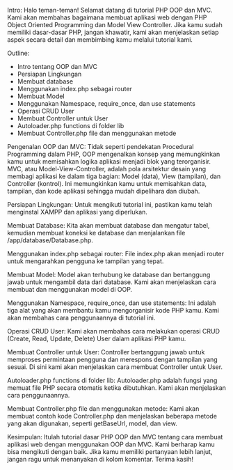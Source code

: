 Intro:
Halo teman-teman! Selamat datang di tutorial PHP OOP dan MVC. Kami akan membahas bagaimana membuat aplikasi web dengan PHP Object Oriented Programming dan Model View Controller. Jika kamu sudah memiliki dasar-dasar PHP, jangan khawatir, kami akan menjelaskan setiap aspek secara detail dan membimbing kamu melalui tutorial kami.

Outline:

- Intro tentang OOP dan MVC
- Persiapan Lingkungan
- Membuat database
- Menggunakan index.php sebagai router
- Membuat Model
- Menggunakan Namespace, require_once, dan use statements
- Operasi CRUD User
- Membuat Controller untuk User
- Autoloader.php functions di folder lib
- Membuat Controller.php file dan menggunakan metode

Pengenalan OOP dan MVC:
Tidak seperti pendekatan Procedural Programming dalam PHP, OOP mengenalkan konsep yang memungkinkan kamu untuk memisahkan logika aplikasi menjadi blok yang terorganisir. MVC, atau Model-View-Controller, adalah pola arsitektur desain yang membagi aplikasi ke dalam tiga bagian: Model (data), View (tampilan), dan Controller (kontrol). Ini memungkinkan kamu untuk memisahkan data, tampilan, dan kode aplikasi sehingga mudah dipelihara dan diubah.

Persiapan Lingkungan:
Untuk mengikuti tutorial ini, pastikan kamu telah menginstal XAMPP dan aplikasi yang diperlukan.

Membuat Database:
Kita akan membuat database dan mengatur tabel, kemudian membuat koneksi ke database dan menjalankan file /app/database/Database.php.

Menggunakan index.php sebagai router:
File index.php akan menjadi router untuk mengarahkan pengguna ke tampilan yang tepat.

Membuat Model:
Model akan terhubung ke database dan bertanggung jawab untuk mengambil data dari database. Kami akan menjelaskan cara membuat dan menggunakan model di OOP.

Menggunakan Namespace, require_once, dan use statements:
Ini adalah tiga alat yang akan membantu kamu mengorganisir kode PHP kamu. Kami akan membahas cara penggunaannya di tutorial ini.

Operasi CRUD User:
Kami akan membahas cara melakukan operasi CRUD (Create, Read, Update, Delete) User dalam aplikasi PHP kamu.

Membuat Controller untuk User:
Controller bertanggung jawab untuk memproses permintaan pengguna dan merespons dengan tampilan yang sesuai. Di sini kami akan menjelaskan cara membuat Controller untuk User.

Autoloader.php functions di folder lib:
Autoloader.php adalah fungsi yang memuat file PHP secara otomatis ketika dibutuhkan. Kami akan menjelaskan cara penggunaannya.

Membuat Controller.php file dan menggunakan metode:
Kami akan membuat contoh kode Controller.php dan menjelaskan beberapa metode yang akan digunakan, seperti getBaseUrl, model, dan view.

Kesimpulan:
Itulah tutorial dasar PHP OOP dan MVC tentang cara membuat aplikasi web dengan menggunakan OOP dan MVC. Kami berharap kamu bisa mengikuti dengan baik. Jika kamu memiliki pertanyaan lebih lanjut, jangan ragu untuk menanyakan di kolom komentar. Terima kasih!
